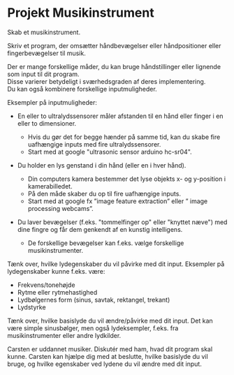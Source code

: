 # **Projekt Musikinstrument**

Skab et musikinstrument.

Skriv et program, der omsætter håndbevægelser eller håndpositioner eller fingerbevægelser til musik.

Der er mange forskellige måder, du kan bruge håndstillinger eller lignende som input til dit program.     
Disse varierer betydeligt i sværhedsgraden af deres implementering.   
Du kan også kombinere forskellige inputmuligheder.

Eksempler på inputmuligheder:

- En eller to ultralydssensorer måler afstanden til en hånd eller finger i en eller to dimensioner. 
  - Hvis du gør det for begge hænder på samme tid, kan du skabe fire uafhængige inputs med fire ultralydssensorer. 
  - Start med at google "ultrasonic sensor arduino hc-sr04".

- Du holder en lys genstand i din hånd (eller en i hver hånd). 
  - Din computers kamera bestemmer det lyse objekts x- og y-position i kamerabilledet. 
  - På den måde skaber du op til fire uafhængige inputs.
  - Start med at google fx ”image feature extraction” eller ” image processing webcams”.

- Du laver bevægelser (f.eks. "tommelfinger op" eller "knyttet næve") med dine fingre og får dem genkendt af en kunstig intelligens. 
  - De forskellige bevægelser kan f.eks. vælge forskellige musikinstrumenter. 

Tænk over, hvilke lydegenskaber du vil påvirke med dit input. Eksempler på lydegenskaber kunne f.eks. være:

- Frekvens/tonehøjde
- Rytme eller rytmehastighed
- Lydbølgernes form (sinus, savtak, rektangel, trekant) 
- Lydstyrke

Tænk over, hvilke basislyde du vil ændre/påvirke med dit input. Det kan være simple sinusbølger, men også lydeksempler, f.eks. fra musikinstrumenter eller andre lydkilder.

Carsten er uddannet musiker. Diskutér med ham, hvad dit program skal kunne. 
Carsten kan hjælpe dig med at beslutte, hvilke basislyde du vil bruge, og hvilke egenskaber ved lydene du vil ændre med dit input.